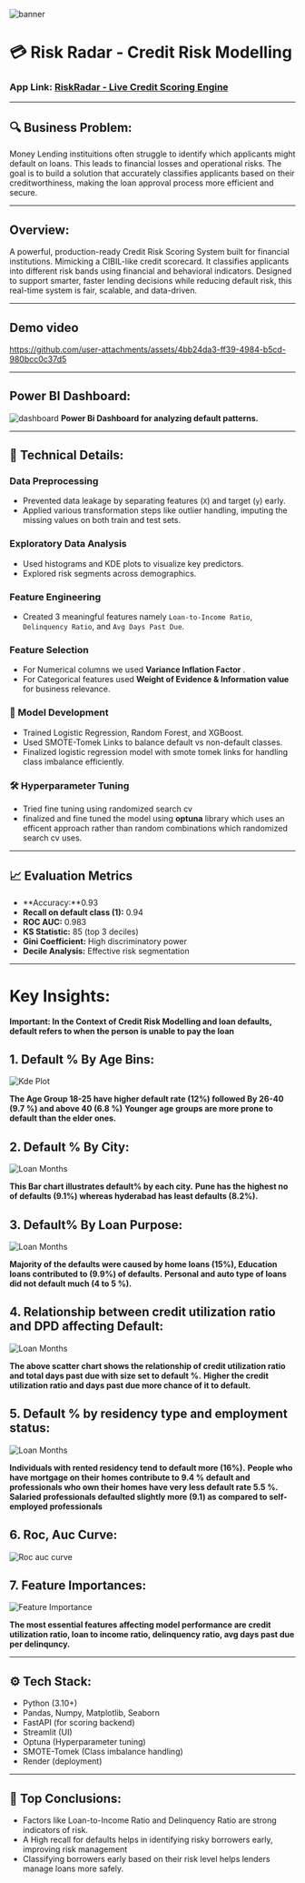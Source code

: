 ![banner](assets/banner.png)  

# 💳 Risk Radar - Credit Risk Modelling
### App Link: [RiskRadar - Live Credit Scoring Engine](https://riskradar.onrender.com)

---

## 🔍 Business Problem:
Money Lending instituitions often struggle to identify which applicants might default on loans. This leads to financial losses and operational risks. The goal is to build a solution that accurately classifies applicants based on their creditworthiness, making the loan approval process more efficient and secure.

---

## Overview:
A powerful, production-ready Credit Risk Scoring System built for financial institutions. Mimicking a CIBIL-like credit scorecard. It classifies applicants into different risk bands using financial and behavioral indicators. Designed to support smarter, faster lending decisions while reducing default risk, this real-time system is fair, scalable, and data-driven.

---

## Demo video
https://github.com/user-attachments/assets/4bb24da3-ff39-4984-b5cd-980bcc0c37d5

---

## Power BI Dashboard:
![dashboard](assets/dashboard.png)
**Power Bi Dashboard for analyzing default patterns.**

---

## 📌 Technical Details:

### Data Preprocessing
- Prevented data leakage by separating features (`X`) and target (`y`) early.
- Applied various transformation steps like outlier handling, imputing the missing values on both train and test sets.

### Exploratory Data Analysis
- Used histograms and KDE plots to visualize key predictors.
- Explored risk segments across demographics.

### Feature Engineering
- Created 3 meaningful features namely `Loan-to-Income Ratio`, `Delinquency Ratio`, and `Avg Days Past Due`.

### Feature Selection
- For Numerical columns we used **Variance Inflation Factor** .
- For Categorical features used **Weight of Evidence & Information value** for business relevance.

### 🤖 Model Development
- Trained Logistic Regression, Random Forest, and XGBoost.
- Used SMOTE-Tomek Links to balance default vs non-default classes.
- Finalized logistic regression model with smote tomek links for handling class imbalance efficiently.

### 🛠️ Hyperparameter Tuning
- Tried fine tuning using randomized search cv 
- finalized and fine tuned the model using **optuna** library which uses an efficent approach rather than random combinations which randomized search cv uses.


---

## 📈 Evaluation Metrics
- **Accuracy:**0.93 
- **Recall on default class (1):** 0.94 
- **ROC AUC:** 0.983  
- **KS Statistic:** 85 (top 3 deciles)  
- **Gini Coefficient:** High discriminatory power  
- **Decile Analysis:** Effective risk segmentation

---

# Key Insights:
**Important: In the Context of Credit Risk Modelling and loan defaults, default refers to when the person is unable to pay the loan**

## 1. Default % By Age Bins:
![Kde Plot](assets/age.png)

**The Age Group 18-25 have higher default rate (12%) followed By 26-40 (9.7 %) and above 40 (6.8 %)**
**Younger age groups are more prone to default than the elder ones.**

## 2. Default % By City:
![Loan Months](assets/city.png)


**This Bar chart illustrates default% by each city.**
**Pune has the highest no of defaults (9.1%) whereas hyderabad has least defaults (8.2%).**


## 3. Default% By Loan Purpose:
![Loan Months](assets/loan_purpose.png)


**Majority of the defaults were caused by home loans (15%), Education loans contributed to (9.9%) of defaults.**
**Personal and auto type of loans did not default much (4 to 5 %).**


## 4. Relationship between credit utilization ratio and DPD affecting Default:
![Loan Months](assets/credit_util.png)


**The above scatter chart shows the relationship of credit utilization ratio and total days past due with size set to default %.**
**Higher the credit utilization ratio and days past due more chance of it to default.**

## 5. Default % by residency type and employment status:
![Loan Months](assets/residency.png)


**Individuals with rented residency tend to default more (16%).**
**People who have mortgage on their homes contribute to 9.4 % default and professionals who own their homes have very less default rate 5.5 %.**
**Salaried professionals defaulted slightly more (9.1) as compared to self-employed professionals**

## 6. Roc, Auc Curve:
![Roc auc curve](assets/roc.png)

## 7. Feature Importances:
![Feature Importance](assets/fc.png)

**The most essential features affecting model performance are credit utilization ratio, loan to income ratio, delinquency ratio, avg days past due per delinquncy.**

--- 

## ⚙️ Tech Stack:
- Python (3.10+)
- Pandas, Numpy, Matplotlib, Seaborn
- FastAPI (for scoring backend)
- Streamlit (UI)
- Optuna (Hyperparameter tuning)
- SMOTE-Tomek (Class imbalance handling)
- Render (deployment)

---

## 📌 Top Conclusions:

- Factors like Loan-to-Income Ratio and Delinquency Ratio are strong indicators of risk.
- A High recall for defaults helps in identifying risky borrowers early, improving risk management
- Classifying borrowers early based on their risk level helps lenders manage loans more safely.